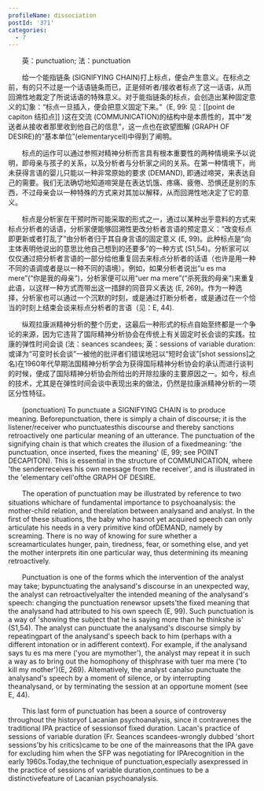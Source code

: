 ```yaml
---
profileName: dissociation
postId: '371'
categories:
  - 7
---
```

‌‌‌‌　　英：punctuation; 法：punctuation


‌‌‌‌　　给一个能指链条 (SIGNIFYING CHAIN)打上标点，便会产生意义。在标点之前，有的只不过是一个话语链条而已，正是倾听者/接收者标点了这一话语，从而回溯性地裁定了所说话语的特殊意义。对于能指链条的标点，会创造出某种固定意义的幻象：“标点一旦插入，便会把意义固定下来。”（E, 99: 见：[[point de capiton 结扣点]] )这在交流 (COMMUNICATION)的结构中是本质性的，其中“发送者从接收者那里收到他自己的信息”，这一点也在欲望图解 (GRAPH OF DESIRE)的“基本单位”(elementarycell)中得到了阐明。

‌‌‌‌　　标点的运作可以通过参照对精神分析而言具有根本重要性的两种情境来予以说明，即母亲与孩子的关系，以及分析者与分析家之间的关系。在第一种情境下，尚未获得言语的婴儿只能以一种非常原始的要求 (DEMAND), 即通过啼哭，来表达自己的需要。我们无法确切地知道啼哭是在表达饥饿、疼痛、疲倦、恐惧还是别的东西，不过母亲会以一种特殊的方式来对其加以解释，从而回溯性地决定了它的意义。

‌‌‌‌　　标点是分析家在干预时所可能采取的形式之一，通过以某种出乎意料的方式来标点分析者的话语，分析家便能够回溯性更改分析者言语的预定意义：“改变标点即更新或者打乱了”由分析者归于其自身言语的固定意义 (E, 99)。此种标点是“向主体表明他说出的意思比他自己想到的还要多”的一种方式 (S1,54)。分析家可以仅仅通过把分析者言语的一部分给他重复回去来标点分析者的话语（也许是用一种不同的语调或者是以一种不同的语境）。例如，如果分析者说出“u es ma mere”(“你是我的母亲”)，分析家便可以用“uer ma mere”(“杀死我的母亲”)来重复此语，以这样一种方式而带出这一措辞的同音异义表达 (E, 269)。作为一种选择，分析家也可以通过一个沉默的时刻，或是通过打断分析者，或是通过在一个恰当的时刻上结束会谈来标点分析者的言语（见：E, 44).

‌‌‌‌　　纵观拉康派精神分析的整个历史，这最后一种形式的标点自始至终都是一个争论的来源，因为它违背了国际精神分析协会在传统上有关固定时长会谈的实践。拉康的弹性时间会谈 (法：seances scandees; 英：sessions of variable duration: 或译为“可变时长会谈”一被他的批评者们错误地冠以“短时会谈”[shot sessions]之名)在1960年代早期法国精神分析学会为获得国际精神分析协会的承认而进行谈判的时候，便成了国际精神分析协会所给出的开除拉康的主要原因之一。如今，标点的技术，尤其是在弹性时间会谈中表现出来的做法，仍然是拉康派精神分析的一项区分性特征。


‌‌‌‌　　(ponctuation) To punctuate a SIGNIFYING CHAIN is to produce meaning. Beforepunctuation, there is simply a chain of discourse; it is the listener/receiver who punctuatesthis discourse and thereby sanctions retroactively one particular meaning of an utterance. The punctuation of the signifying chain is that which creates the illusion of a fixedmeaning: 'the punctuation, once inserted, fixes the meaning' (E, 99; see POINT DECAPITON). This is essential in the structure of COMMUNICATION, where 'the senderreceives his own message from the receiver', and is illustrated in the 'elementary cell'ofthe GRAPH OF DESIRE.

‌‌‌‌　　The operation of punctuation may be illustrated by reference to two situations whichare of fundamental importance to psychoanalysis: the mother-child relation, and therelation between analysand and analyst. In the first of these situations, the baby who hasnot yet acquired speech can only articulate his needs in a very primitive kind ofDEMAND, namely by screaming. There is no way of knowing for sure whether a screamarticulates hunger, pain, tiredness, fear, or something else, and yet the mother interprets itin one particular way, thus determining its meaning retroactively.

‌‌‌‌　　Punctuation is one of the forms which the intervention of the analyst may take; bypunctuating the analysand's discourse in an unexpected way, the analyst can retroactivelyalter the intended meaning of the analysand's speech: changing the punctuation renewsor upsets'the fixed meaning that the analysand had attributed to his own speech (E, 99). Such punctuation is a way of 'showing the subject that he is saying more than he thinkshe is' (S1,54). The analyst can punctuate the analysand's discourse simply by repeatingpart of the analysand's speech back to him (perhaps with a different intonation or in adifferent context). For example, if the analysand says tu es ma mere ('you are mymother'), the analyst may repeat it in such a way as to bring out the homophony of thisphrase with tuer ma mere ('to kill my mother')(E, 269). Altematively, the analyst canalso punctuate the analysand's speech by a moment of silence, or by interrupting theanalysand, or by terminating the session at an opportune moment (see E, 44).

‌‌‌‌　　This last form of punctuation has been a source of controversy throughout the historyof Lacanian psychoanalysis, since it contravenes the traditional IPA practice of sessionsof fixed duration. Lacan's practice of sessions of variable duration (Fr. Seances scandees-wrongly dubbed 'short sessions'by his critics)came to be one of the mainreasons that the IPA gave for excluding him when the SFP was negotiating for IPArecognition in the early 1960s.Today,the technique of punctuation,especially asexpressed in the practice of sessions of variable duration,continues to be a distinctivefeature of Lacanian psychoanalysis.

